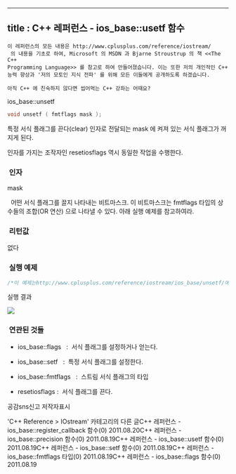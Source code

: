 ----------------
title : C++ 레퍼런스 - ios_base::usetf 함수
--------------



```warning
이 레퍼런스의 모든 내용은 http://www.cplusplus.com/reference/iostream/
 의 내용을 기초로 하여, Microsoft 의 MSDN 과 Bjarne Stroustrup 의 책 <<The C++ 
Programming Language>> 를 참고로 하여 만들어졌습니다. 이는 또한 저의 개인적인 C++ 능력 향상과 '저의 모토인 지식 전파' 를 위해 모든 이들에게 공개하도록 하겠습니다.
```

```info
아직 C++ 에 친숙하지 않다면 씹어먹는 C++ 강좌는 어때요?
```

ios_base::unsetf





```cpp
void unsetf ( fmtflags mask );
```


특정 서식 플래그를 끈다(clear) 
인자로 전달되는 mask 에 켜져 있는 서식 플래그가 꺼지게 된다.

인자를 가지는 조작자인 resetiosflags 역시 동일한 작업을 수행한다.



###  인자





mask

  어떤 서식 플래그를 끌지 나타내는 비트마스크. 이 비트마스크는 fmtflags 타입의 상수들의 조합(OR 연산) 으로 나타낼 수 있다. 아래 실행 예제를 참고하여라.



###  리턴값




없다



###  실행 예제




```cpp
/*이 예제는http://www.cplusplus.com/reference/iostream/ios_base/unsetf/에서 가져왔습니다.*/#include <iostream>using namespace std;int main () {    cout.setf ( ios::hex, ios::basefield );       // hex 를 설정한다.     cout.setf ( ios::showbase );                  // showbase 를 설정    cout << 100 << endl;    cout.unsetf( ios::showbase );               // showbase 를 끝다.     cout << 100 << endl;    return 0;}
```


실행 결과


![](http://img1.daumcdn.net/thumb/R1920x0/?fname=http%3A%2F%2Fcfile7.uf.tistory.com%2Fimage%2F12714A584E4DE70D317643)




###  연관된 것들




* ios_base::flags
  :  서식 플래그를 설정하거나 얻는다. 

* ios_base::setf
  :  특정 서식 플래그를 설정한다. 

* ios_base::fmtflags
  :  스트림 서식 플래그의 타입

* resetiosflags :  서식 플래그를 끈다. 






공감sns신고
저작자표시

'C++ Reference > IOstream' 카테고리의 다른 글C++ 레퍼런스 - ios_base::register_callback 함수(0)
2011.08.20C++ 레퍼런스 - ios_base::precision 함수(0)
2011.08.19C++ 레퍼런스 - ios_base::usetf 함수(0)
2011.08.19C++ 레퍼런스 - ios_base::setf 함수(0)
2011.08.19C++ 레퍼런스 - ios_base::fmtflags 타입(0)
2011.08.19C++ 레퍼런스 - ios_base::flags 함수(0)
2011.08.19


